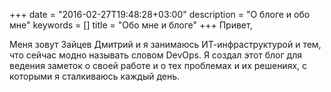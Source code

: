 +++
date = "2016-02-27T19:48:28+03:00"
description = "О блоге и обо мне"
keywords = []
title = "Обо мне и блоге"
+++
Привет,

Меня зовут Зайцев Дмитрий и я занимаюсь ИТ-инфраструктурой и тем, что сейчас модно называть словом DevOps.
Я создал этот блог для ведения заметок о своей работе и о тех проблемах и их решениях, с которыми я сталкиваюсь каждый день.
